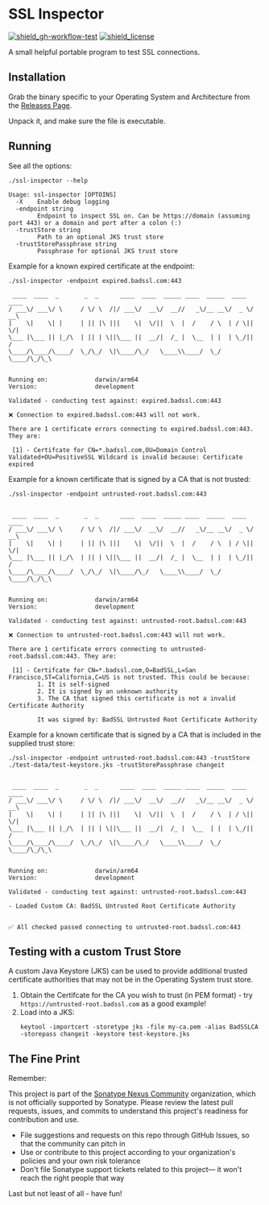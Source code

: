 # SSL Inspector

<!-- Badges Section -->

[![shield_gh-workflow-test]][link_gh-workflow-test]
[![shield_license]][license_file]

<!-- Add other badges or shields as appropriate -->

A small helpful portable program to test SSL connections.

## Installation

Grab the binary specific to your Operating System and Architecture from the [Releases Page](https://github.com/sonatype-nexus-community/ssl-inspector/releases).

Unpack it, and make sure the file is executable.

## Running

See all the options:

```
./ssl-inspector --help

Usage: ssl-inspector [OPTOINS]
  -X    Enable debug logging
  -endpoint string
        Endpoint to inspect SSL on. Can be https://domain (assuming port 443) or a domain and port after a colon (:)
  -trustStore string
        Path to an optional JKS trust store
  -trustStorePassphrase string
        Passphrase for optional JKS trust store
```

Example for a known expired certificate at the endpoint:

```
./ssl-inspector -endpoint expired.badssl.com:443

 ____  ____  _       _  _      ____  ____  _____ ____  _____  ____  ____
/ ___\/ ___\/ \     / \/ \  /|/ ___\/  __\/  __//   _\/__ __\/  _ \/  __\
|    \|    \| |     | || |\ |||    \|  \/||  \  |  /    / \  | / \||  \/|
\___ |\___ || |_/\  | || | \||\___ ||  __/|  /_ |  \__  | |  | \_/||    /
\____/\____/\____/  \_/\_/  \|\____/\_/   \____\\____/  \_/  \____/\_/\_\


Running on:             darwin/arm64
Version:                development

Validated - conducting test against: expired.badssl.com:443

❌ Connection to expired.badssl.com:443 will not work.

There are 1 certificate errors connecting to expired.badssl.com:443. They are:

 [1] - Certifcate for CN=*.badssl.com,OU=Domain Control Validated+OU=PositiveSSL Wildcard is invalid because: Certificate expired

```

Example for a known certificate that is signed by a CA that is not trusted:

```
./ssl-inspector -endpoint untrusted-root.badssl.com:443


 ____  ____  _       _  _      ____  ____  _____ ____  _____  ____  ____
/ ___\/ ___\/ \     / \/ \  /|/ ___\/  __\/  __//   _\/__ __\/  _ \/  __\
|    \|    \| |     | || |\ |||    \|  \/||  \  |  /    / \  | / \||  \/|
\___ |\___ || |_/\  | || | \||\___ ||  __/|  /_ |  \__  | |  | \_/||    /
\____/\____/\____/  \_/\_/  \|\____/\_/   \____\\____/  \_/  \____/\_/\_\


Running on:             darwin/arm64
Version:                development

Validated - conducting test against: untrusted-root.badssl.com:443

❌ Connection to untrusted-root.badssl.com:443 will not work.

There are 1 certificate errors connecting to untrusted-root.badssl.com:443. They are:

 [1] - Certifcate for CN=*.badssl.com,O=BadSSL,L=San Francisco,ST=California,C=US is not trusted. This could be because:
        1. It is self-signed
        2. It is signed by an unknown authority
        3. The CA that signed this certificate is not a invalid Certificate Authority

        It was signed by: BadSSL Untrusted Root Certificate Authority

```

Example for a known certificate that is signed by a CA that is included in the supplied trust store:

```
./ssl-inspector -endpoint untrusted-root.badssl.com:443 -trustStore ./test-data/test-keystore.jks -trustStorePassphrase changeit


 ____  ____  _       _  _      ____  ____  _____ ____  _____  ____  ____
/ ___\/ ___\/ \     / \/ \  /|/ ___\/  __\/  __//   _\/__ __\/  _ \/  __\
|    \|    \| |     | || |\ |||    \|  \/||  \  |  /    / \  | / \||  \/|
\___ |\___ || |_/\  | || | \||\___ ||  __/|  /_ |  \__  | |  | \_/||    /
\____/\____/\____/  \_/\_/  \|\____/\_/   \____\\____/  \_/  \____/\_/\_\


Running on:             darwin/arm64
Version:                development

Validated - conducting test against: untrusted-root.badssl.com:443

- Loaded Custom CA: BadSSL Untrusted Root Certificate Authority


✅ All checked passed connecting to untrusted-root.badssl.com:443

```

## Testing with a custom Trust Store

A custom Java Keystore (JKS) can be used to provide additional trusted certificate authorities that may not be in the Operating System trust store.

1. Obtain the Certifcate for the CA you wish to trust (in PEM format) - try `https://untrusted-root.badssl.com` as a good example!
2. Load into a JKS:
    ```
    keytool -importcert -storetype jks -file my-ca.pem -alias BadSSLCA -storepass changeit -keystore test-keystore.jks
    ```

## The Fine Print

Remember:

This project is part of the [Sonatype Nexus Community](https://github.com/sonatype-nexus-community) organization, which is not officially supported by Sonatype. Please review the latest pull requests, issues, and commits to understand this project's readiness for contribution and use.

-   File suggestions and requests on this repo through GitHub Issues, so that the community can pitch in
-   Use or contribute to this project according to your organization's policies and your own risk tolerance
-   Don't file Sonatype support tickets related to this project— it won't reach the right people that way

Last but not least of all - have fun!

<!-- Links Section -->

[shield_gh-workflow-test]: https://img.shields.io/github/actions/workflow/status/sonatype-nexus-community/ssl-inspector/build.yaml?branch=main&logo=GitHub&logoColor=white 'build'
[shield_license]: https://img.shields.io/github/license/sonatype-nexus-community/ssl-inspector?logo=open%20source%20initiative&logoColor=white 'license'
[link_gh-workflow-test]: https://github.com/sonatype-nexus-community/ssl-inspector/actions/workflows/build.yaml?query=branch%3Amain
[license_file]: https://github.com/sonatype-nexus-community/ssl-inspector/blob/main/LICENSE
